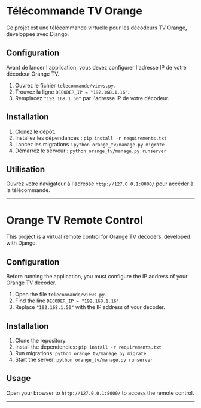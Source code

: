 # Télécommande TV Orange

Ce projet est une télécommande virtuelle pour les décodeurs TV Orange, développée avec Django.

## Configuration

Avant de lancer l'application, vous devez configurer l'adresse IP de votre décodeur Orange TV.

1.  Ouvrez le fichier `telecommande/views.py`.
2.  Trouvez la ligne `DECODER_IP = "192.168.1.16"`.
3.  Remplacez `"192.168.1.50"` par l'adresse IP de votre décodeur.

## Installation

1.  Clonez le dépôt.
2.  Installez les dépendances : `pip install -r requirements.txt`
3.  Lancez les migrations : `python orange_tv/manage.py migrate`
4.  Démarrez le serveur : `python orange_tv/manage.py runserver`

## Utilisation

Ouvrez votre navigateur à l'adresse `http://127.0.0.1:8000/` pour accéder à la télécommande.

---

# Orange TV Remote Control

This project is a virtual remote control for Orange TV decoders, developed with Django.

## Configuration

Before running the application, you must configure the IP address of your Orange TV decoder.

1.  Open the file `telecommande/views.py`.
2.  Find the line `DECODER_IP = "192.168.1.16"`.
3.  Replace `"192.168.1.50"` with the IP address of your decoder.

## Installation

1.  Clone the repository.
2.  Install the dependencies: `pip install -r requirements.txt`
3.  Run migrations: `python orange_tv/manage.py migrate`
4.  Start the server: `python orange_tv/manage.py runserver`

## Usage

Open your browser to `http://127.0.0.1:8000/` to access the remote control.

---
